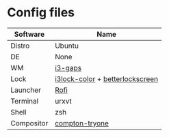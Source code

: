 # Config files

| Software   | Name                                                                                                                           |
| ---------- | ------------------------------------------------------------------------------------------------------------------------------ |
| Distro     | Ubuntu                                                                                                                         |
| DE         | None                                                                                                                           |
| WM         | [i3-gaps](https://github.com/Airblader/i3)                                                                                     |
| Lock       | [i3lock-color](https://github.com/Raymo111/i3lock-color) + [betterlockscreen](https://github.com/pavanjadhaw/betterlockscreen) |
| Launcher   | [Rofi](https://github.com/davatorium/rofi)                                                                                     |
| Terminal   | urxvt                                                                                                                          |
| Shell      | zsh                                                                                                                            |
| Compositor | [compton-tryone](https://github.com/tryone144/compton)                                                                         |
